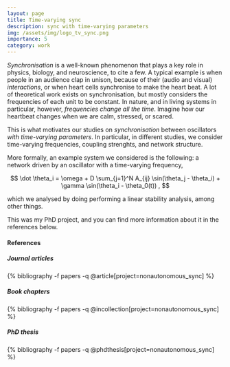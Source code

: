 ```yaml
---
layout: page
title: Time-varying sync
description: sync with time-varying parameters
img: /assets/img/logo_tv_sync.png
importance: 5
category: work
---
```


*Synchronisation* is a well-known phenomenon that plays a key role in physics, biology, and neuroscience, to cite a few. A typical example is when people in an audience clap in unison, because of their (audio and visual) *interactions*, or when heart cells synchronise to make the heart beat. A lot of theoretical work exists on synchronisation, but mostly considers the frequencies of each unit to be constant. In nature, and in living systems in particular, however, *frequencies change all the time*. Imagine how our heartbeat changes when we are calm, stressed, or scared. 

This is what motivates our studies on *synchronisation* between oscillators *with time-varying parameters*. In particular, in different studies, we consider time-varying frequencies, coupling strenghts, and network structure. 

More formally, an example system we considered is the following: a network driven by an oscillator with a time-varying frequency,

$$ \dot \theta_i = \omega + D \sum_{j=1}^N A_{ij} \sin(\theta_j - \theta_i) + \gamma \sin(\theta_i - \theta_0(t)) , $$ 

which we analysed by doing performing a linear stability analysis, among other things.

This was my PhD project, and you can find more information about it in the references below. 

#### References

##### Journal articles

<div class="publications">
{% bibliography -f papers -q @article[project=nonautonomous_sync] %}
</div>

##### Book chapters 

<div class="publications">
{% bibliography -f papers -q @incollection[project=nonautonomous_sync] %}
</div>

##### PhD thesis

<div class="publications">
{% bibliography -f papers -q @phdthesis[project=nonautonomous_sync] %}
</div>
